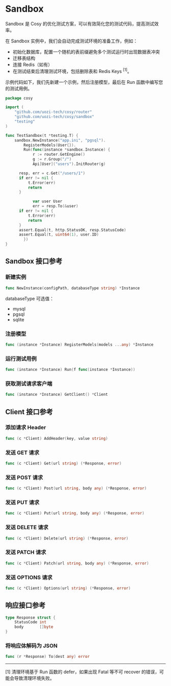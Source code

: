 # Sandbox

Sandbox 是 Cosy 的优化测试方案，可以有效简化您的测试代码，提高测试效率。

在 Sandbox 实例中，我们会自动完成测试环境的准备工作，例如：
 - 初始化数据库，配置一个随机的表前缀避免多个测试运行时出现数据表冲突
 - 迁移表结构
 - 连接 Redis（如有）
 - 在测试结束后清理测试环境，包括删除表和 Redis Keys <sup>[1]</sup>。

示例代码如下，我们先新建一个示例，然后注册模型，最后在 Run 函数中编写您的测试用例。

```go
package cosy

import (
	"github.com/uozi-tech/cosy/router"
	"github.com/uozi-tech/cosy/sandbox"
	"testing"
)

func TestSandbox(t *testing.T) {
	sandbox.NewInstance("app.ini", "pgsql").
		RegisterModels(User{}).
		Run(func(instance *sandbox.Instance) {
			r := router.GetEngine()
			g := r.Group("/")
			Api[User]("users").InitRouter(g)

      resp, err = c.Get("/users/1")
      if err != nil {
          t.Error(err)
          return
      }

			var user User
			err = resp.To(&user)
      if err != nil {
          t.Error(err)
          return
      }
      assert.Equal(t, http.StatusOK, resp.StatusCode)
      assert.Equal(t, uint64(1), user.ID)
		})
}
```

## Sandbox 接口参考

### 新建实例
```go
func NewInstance(configPath, databaseType string) *Instance
```
databaseType 可选值：
  * mysql
  * pgsql
  * sqlite

### 注册模型
```go
func (instance *Instance) RegisterModels(models ...any) *Instance
```

### 运行测试用例
```go
func (instance *Instance) Run(f func(instance *Instance))
```

### 获取测试请求客户端
```go
func (instance *Instance) GetClient() *Client
```

## Client 接口参考
### 添加请求 Header
```go
func (c *Client) AddHeader(key, value string)
```

### 发送 GET 请求
```go
func (c *Client) Get(url string) (*Response, error)
```

### 发送 POST 请求
```go
func (c *Client) Post(url string, body any) (*Response, error)
```

### 发送 PUT 请求
```go
func (c *Client) Put(url string, body any) (*Response, error)
```

### 发送 DELETE 请求
```go
func (c *Client) Delete(url string) (*Response, error)
```

### 发送 PATCH 请求
```go
func (c *Client) Patch(url string, body any) (*Response, error)
```

### 发送 OPTIONS 请求
```go
func (c *Client) Options(url string) (*Response, error)
```

## 响应接口参考
```go
type Response struct {
	StatusCode int
	body       []byte
}
```

### 将响应体解码为 JSON
```go
func (r *Response) To(dest any) error
```

***
[1] 清理环境基于 Run 函数的 defer，如果出现 Fatal 等不可 recover 的错误，可能会导致清理环境失败。
